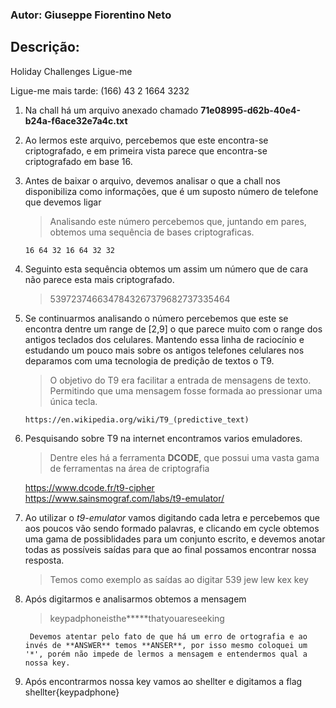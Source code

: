 ### Autor: Giuseppe Fiorentino Neto

## Descrição:
Holiday Challenges
Ligue-me

Ligue-me mais tarde:
(166) 43 2 1664 3232

 1. Na chall há um arquivo anexado chamado **71e08995-d62b-40e4-b24a-f6ace32e7a4c.txt**

 2. Ao lermos este arquivo, percebemos que este encontra-se criptografado, e em primeira vista parece que encontra-se criptografado em base 16.

 3. Antes de baixar o arquivo, devemos analisar o que a chall nos disponibiliza como informações, que é um suposto número de telefone que devemos ligar
	> Analisando este número percebemos que, juntando em pares, obtemos uma sequência de bases criptograficas.
	
		16 64 32 16 64 32 32
 4. Seguinto esta sequência obtemos um assim um número que de cara não parece esta mais criptografado.
	> 5397237466347843267379682737335464

 5. Se continuarmos analisando o número percebemos que este se encontra dentre um range de [2,9] o que parece muito com o range dos antigos teclados dos celulares. Mantendo essa linha de raciocínio e estudando um pouco mais sobre os antigos telefones celulares nos deparamos com uma tecnologia de predição de textos o T9. 
	> O objetivo do T9 era facilitar a entrada de mensagens de texto. Permitindo que uma mensagem fosse formada ao pressionar uma única tecla.
	
		https://en.wikipedia.org/wiki/T9_(predictive_text)

 6. Pesquisando sobre T9 na internet encontramos varios emuladores. 
 	> Dentre eles há a ferramenta **DCODE**, que possui uma vasta gama de ferramentas na área de criptografia
	
	https://www.dcode.fr/t9-cipher  
	https://www.sainsmograf.com/labs/t9-emulator/
 7. Ao utilizar o *t9-emulator* vamos digitando cada letra e percebemos que aos poucos vão sendo formado palavras, e clicando em cycle obtemos uma gama de possiblidades para um conjunto escrito, e devemos anotar todas as possíveis saídas para que ao final possamos encontrar nossa resposta.
	> Temos como exemplo as saídas ao digitar 539
		jew
		lew
		kex
		key
8. Após digitarmos e analisarmos obtemos a mensagem
	> keypadphoneisthe*****thatyouareseeking
	
		Devemos atentar pelo fato de que há um erro de ortografia e ao invés de **ANSWER** temos **ANSER**, por isso mesmo coloquei um '*', porém não impede de lermos a mensagem e entendermos qual a nossa key.

9. Após encontrarmos nossa key vamos ao shellter e digitamos a flag shellter{keypadphone}
